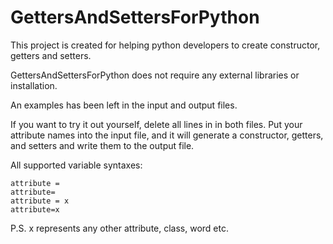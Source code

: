 # GettersAndSettersForPython

This project is created for helping python developers to create constructor, getters and setters.

GettersAndSettersForPython does not require any external libraries or installation.

An examples has been left in the input and output files.

If you want to try it out yourself, delete all lines in in both files. Put your attribute names into the input file, and it will generate a constructor, getters, and setters and write them to the output file.

All supported variable syntaxes:

```
attribute = 
attribute= 
attribute = x
attribute=x
```

P.S. x represents any other attribute, class, word etc.




